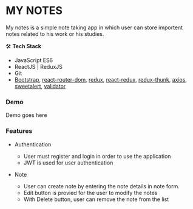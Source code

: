 # MY NOTES  

My notes is a simple note taking app in which user can store importent notes related to his work or his studies.

🛠 **Tech Stack**

- JavaScript ES6
- ReactJS | ReduxJS
- Git
- [Bootstrap](https://getbootstrap.com/), [react-router-dom](https://v5.reactrouter.com/web/guides/quick-start), [redux](https://redux.js.org/), [react-redux](https://react-redux.js.org/), [redux-thunk](https://www.npmjs.com/package/redux-thunk), [axios](https://www.npmjs.com/package/axios), [sweetalert](https://www.npmjs.com/package/sweetalert), [validator](https://www.npmjs.com/package/validator)

### Demo
Demo goes here

### Features
* Authentication
    * User must register and login in order to use the application
    * JWT is used for user authentication
 
* Note
    * User can create note by entering the note details in note form.
    * Edit button is provied for the user to modify the notes
    * With Delete button, user can remove the note from the list
